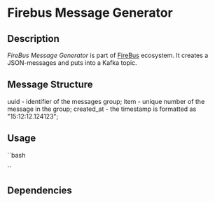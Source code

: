 # Firebus Message Generator

## Description

*FireBus Message Generator* is part of [FireBus](https://github.com/evanilukhin/firebus) ecosystem. It creates a JSON-messages and puts into a Kafka topic.

## Message Structure

uuid - identifier of the messages group;
item - unique number of the message in the group;
created_at - the timestamp is formatted as "15:12:12.124123";

## Usage

``bash

``

## Dependencies
